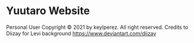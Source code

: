 # Yuutaro Website
Personal User
Copyright © 2021 by keylperez. All right reserved.
Credits to Diizay for Levi background https://www.deviantart.com/diizay
